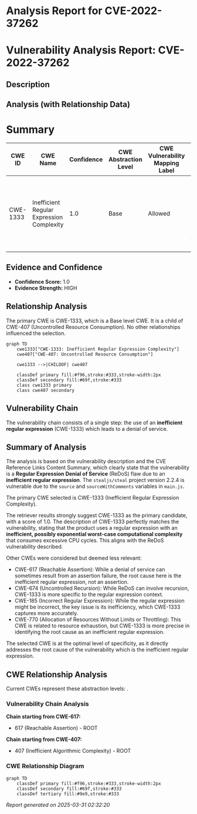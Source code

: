 # Analysis Report for CVE-2022-37262

# Vulnerability Analysis Report: CVE-2022-37262

## Description



## Analysis (with Relationship Data)

# Summary
| CWE ID | CWE Name | Confidence | CWE Abstraction Level | CWE Vulnerability Mapping Label | CWE-Vulnerability Mapping Notes |
|---|---|---|---|---|---|
| CWE-1333 | Inefficient Regular Expression Complexity | 1.0 | Base | Allowed | Primary CWE. The vulnerability is caused by an inefficient regular expression that can lead to a denial of service. |

## Evidence and Confidence

*   **Confidence Score:** 1.0
*   **Evidence Strength:** HIGH

## Relationship Analysis
The primary CWE is CWE-1333, which is a Base level CWE. It is a child of CWE-407 (Uncontrolled Resource Consumption). No other relationships influenced the selection.

```mermaid
graph TD
    cwe1333["CWE-1333: Inefficient Regular Expression Complexity"]
    cwe407["CWE-407: Uncontrolled Resource Consumption"]
    
    cwe1333 -->|CHILDOF| cwe407
    
    classDef primary fill:#f96,stroke:#333,stroke-width:2px
    classDef secondary fill:#69f,stroke:#333
    class cwe1333 primary
    class cwe407 secondary
```

## Vulnerability Chain
The vulnerability chain consists of a single step: the use of an **inefficient regular expression** (CWE-1333) which leads to a denial of service.

## Summary of Analysis
The analysis is based on the vulnerability description and the CVE Reference Links Content Summary, which clearly state that the vulnerability is a **Regular Expression Denial of Service** (ReDoS) flaw due to an **inefficient regular expression**. The `stealjs/steal` project version 2.2.4 is vulnerable due to the `source` and `sourceWithComments` variables in `main.js`.

The primary CWE selected is CWE-1333 (Inefficient Regular Expression Complexity).

The retriever results strongly suggest CWE-1333 as the primary candidate, with a score of 1.0. The description of CWE-1333 perfectly matches the vulnerability, stating that the product uses a regular expression with an **inefficient, possibly exponential worst-case computational complexity** that consumes excessive CPU cycles. This aligns with the ReDoS vulnerability described.

Other CWEs were considered but deemed less relevant:

*   CWE-617 (Reachable Assertion): While a denial of service can sometimes result from an assertion failure, the root cause here is the inefficient regular expression, not an assertion.
*   CWE-674 (Uncontrolled Recursion): While ReDoS can involve recursion, CWE-1333 is more specific to the regular expression context.
*   CWE-185 (Incorrect Regular Expression): While the regular expression might be incorrect, the key issue is its inefficiency, which CWE-1333 captures more accurately.
*   CWE-770 (Allocation of Resources Without Limits or Throttling): This CWE is related to resource exhaustion, but CWE-1333 is more precise in identifying the root cause as an inefficient regular expression.

The selected CWE is at the optimal level of specificity, as it directly addresses the root cause of the vulnerability which is the inefficient regular expression.


## CWE Relationship Analysis

Current CWEs represent these abstraction levels: .


### Vulnerability Chain Analysis

**Chain starting from CWE-617:**
- 617 (Reachable Assertion) - ROOT


**Chain starting from CWE-407:**
- 407 (Inefficient Algorithmic Complexity) - ROOT



### CWE Relationship Diagram

```mermaid
graph TD
    classDef primary fill:#f96,stroke:#333,stroke-width:2px
    classDef secondary fill:#69f,stroke:#333
    classDef tertiary fill:#9e9,stroke:#333
```



*Report generated on 2025-03-31 02:32:20*
